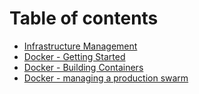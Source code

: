 # Table of contents

* [Infrastructure Management](README.md)
* [Docker - Getting Started](docker.md)
* [Docker - Building Containers](untitled-1.md)
* [Docker - managing a production swarm](docker-managing-a-production-swarm.md)

